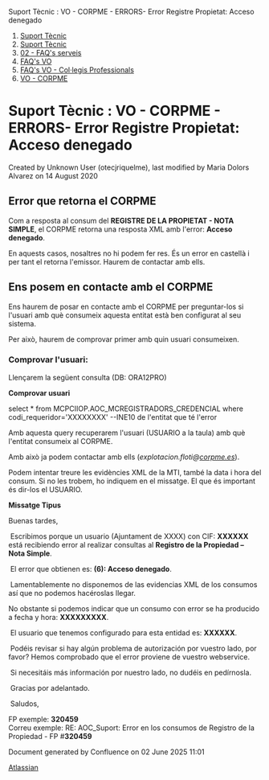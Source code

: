 Suport Tècnic : VO - CORPME - ERRORS- Error Registre Propietat: Acceso denegado  

1.  [Suport Tècnic](index.md)
2.  [Suport Tècnic](13893782.md)
3.  [02 - FAQ's serveis](26313393.md)
4.  [FAQ's VO](28705575.md)
5.  [FAQ's VO - Col·legis Professionals](28705581.md)
6.  [VO - CORPME](VO---CORPME_36340973.md)

Suport Tècnic : VO - CORPME - ERRORS- Error Registre Propietat: Acceso denegado
===============================================================================

Created by Unknown User (otecjriquelme), last modified by Maria Dolors Alvarez on 14 August 2020

**Error que retorna el CORPME**
-------------------------------

Com a resposta al consum del **REGISTRE DE LA PROPIETAT - NOTA SIMPLE**, el CORPME retorna una resposta XML amb l'error: **Acceso denegado**.

En aquests casos, nosaltres no hi podem fer res. És un error en castellà i per tant el retorna l'emissor. Haurem de contactar amb ells.

**Ens posem en contacte amb el CORPME**
---------------------------------------

Ens haurem de posar en contacte amb el CORPME per preguntar-los si l'usuari amb què consumeix aquesta entitat està ben configurat al seu sistema.

Per això, haurem de comprovar primer amb quin usuari consumeixen.

### Comprovar l'usuari:

Llençarem la següent consulta (DB: ORA12PRO)

**Comprovar usuari**

select \* from MCPCIIOP.AOC\_MCREGISTRADORS\_CREDENCIAL
where codi\_requeridor='XXXXXXXX'  --INE10 de l'entitat que té l'error

Amb aquesta query recuperarem l'usuari (USUARIO a la taula) amb què l'entitat consumeix al CORPME.

Amb això ja podem contactar amb ells (_explotacion.floti@[corpme.es](http://corpme.es)_).

Podem intentar treure les evidències XML de la MTI, també la data i hora del consum. Si no les trobem, ho indiquem en el missatge. El que és important és dir-los el USUARIO.

**Missatge Tipus**

Buenas tardes,

 Escribimos porque un usuario (Ajuntament de XXXX) con CIF: **XXXXXX** está recibiendo error al realizar consultas al **Registro de la Propiedad – Nota Simple**.

 El error que obtienen es: **(6): Acceso denegado**.

 Lamentablemente no disponemos de las evidencias XML de los consumos así que no podemos hacéroslas llegar.

No obstante si podemos indicar que un consumo con error se ha producido a fecha y hora: **XXXXXXXXX**.

 El usuario que tenemos configurado para esta entidad es: **XXXXXX**.

 Podéis revisar si hay algún problema de autorización por vuestro lado, por favor? Hemos comprobado que el error proviene de vuestro webservice.

 Si necesitáis más información por nuestro lado, no dudéis en pedírnosla.

 Gracias por adelantado.

 Saludos,

FP exemple: **320459**  
Correu exemple: RE: AOC\_Suport: Error en los consumos de Registro de la Propiedad - FP #**320459**

  

  

  

Document generated by Confluence on 02 June 2025 11:01

[Atlassian](http://www.atlassian.com/)